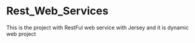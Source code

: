 # Rest_Web_Services

This is the project with RestFul web service with Jersey and it is dynamic web project
